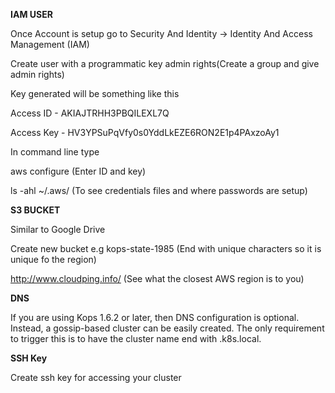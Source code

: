 **IAM USER**

Once Account is setup go to Security And Identity  -> Identity And Access Management (IAM)

Create user with a programmatic key admin rights(Create a group and give admin rights)

Key generated will be something like this

Access ID - AKIAJTRHH3PBQILEXL7Q

Access Key - HV3YPSuPqVfy0s0YddLkEZE6RON2E1p4PAxzoAy1

In command line type 

aws configure (Enter ID and key)

ls -ahl ~/.aws/ (To see credentials files and where passwords are setup)


**S3 BUCKET**

Similar to Google Drive

Create new bucket e.g kops-state-1985 (End with unique characters so it is unique fo the region)

http://www.cloudping.info/ (See what the closest AWS region is to you)

**DNS**

If you are using Kops 1.6.2 or later, then DNS configuration is optional. Instead, a gossip-based cluster can be easily created. The only requirement to trigger this is to have the cluster name end with .k8s.local. 

**SSH Key**

Create ssh key for accessing your cluster






